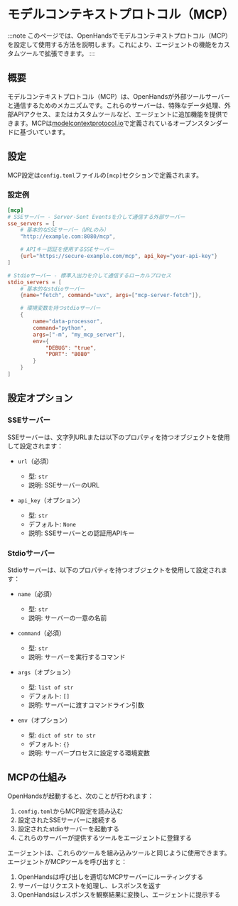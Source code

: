 # モデルコンテキストプロトコル（MCP）

:::note
このページでは、OpenHandsでモデルコンテキストプロトコル（MCP）を設定して使用する方法を説明します。これにより、エージェントの機能をカスタムツールで拡張できます。
:::

## 概要

モデルコンテキストプロトコル（MCP）は、OpenHandsが外部ツールサーバーと通信するためのメカニズムです。これらのサーバーは、特殊なデータ処理、外部APIアクセス、またはカスタムツールなど、エージェントに追加機能を提供できます。MCPは[modelcontextprotocol.io](https://modelcontextprotocol.io)で定義されているオープンスタンダードに基づいています。

## 設定

MCP設定は`config.toml`ファイルの`[mcp]`セクションで定義されます。

### 設定例

```toml
[mcp]
# SSEサーバー - Server-Sent Eventsを介して通信する外部サーバー
sse_servers = [
    # 基本的なSSEサーバー（URLのみ）
    "http://example.com:8080/mcp",

    # APIキー認証を使用するSSEサーバー
    {url="https://secure-example.com/mcp", api_key="your-api-key"}
]

# Stdioサーバー - 標準入出力を介して通信するローカルプロセス
stdio_servers = [
    # 基本的なstdioサーバー
    {name="fetch", command="uvx", args=["mcp-server-fetch"]},

    # 環境変数を持つstdioサーバー
    {
        name="data-processor",
        command="python",
        args=["-m", "my_mcp_server"],
        env={
            "DEBUG": "true",
            "PORT": "8080"
        }
    }
]
```

## 設定オプション

### SSEサーバー

SSEサーバーは、文字列URLまたは以下のプロパティを持つオブジェクトを使用して設定されます：

- `url`（必須）
  - 型: `str`
  - 説明: SSEサーバーのURL

- `api_key`（オプション）
  - 型: `str`
  - デフォルト: `None`
  - 説明: SSEサーバーとの認証用APIキー

### Stdioサーバー

Stdioサーバーは、以下のプロパティを持つオブジェクトを使用して設定されます：

- `name`（必須）
  - 型: `str`
  - 説明: サーバーの一意の名前

- `command`（必須）
  - 型: `str`
  - 説明: サーバーを実行するコマンド

- `args`（オプション）
  - 型: `list of str`
  - デフォルト: `[]`
  - 説明: サーバーに渡すコマンドライン引数

- `env`（オプション）
  - 型: `dict of str to str`
  - デフォルト: `{}`
  - 説明: サーバープロセスに設定する環境変数

## MCPの仕組み

OpenHandsが起動すると、次のことが行われます：

1. `config.toml`からMCP設定を読み込む
2. 設定されたSSEサーバーに接続する
3. 設定されたstdioサーバーを起動する
4. これらのサーバーが提供するツールをエージェントに登録する

エージェントは、これらのツールを組み込みツールと同じように使用できます。エージェントがMCPツールを呼び出すと：

1. OpenHandsは呼び出しを適切なMCPサーバーにルーティングする
2. サーバーはリクエストを処理し、レスポンスを返す
3. OpenHandsはレスポンスを観察結果に変換し、エージェントに提示する